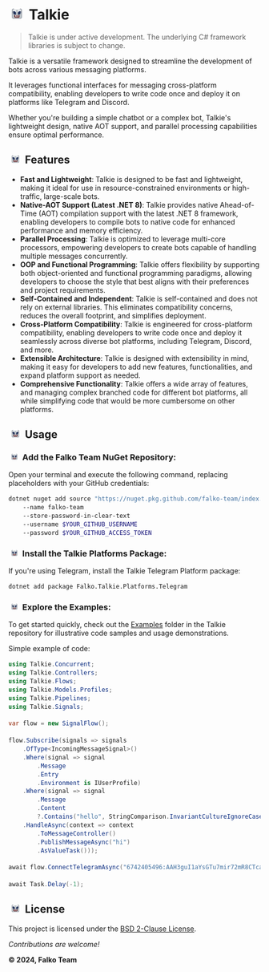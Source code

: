 # <img src="Icon64.png" width="24" hspace="5" /> Talkie

> Talkie is under active development. The underlying C# framework libraries is subject to change.

Talkie is a versatile framework designed to streamline the development of bots across various messaging platforms.

It leverages functional interfaces for messaging cross-platform compatibility,
enabling developers to write code once and deploy it on platforms like Telegram and Discord.

Whether you're building a simple chatbot or a complex bot, Talkie's lightweight design, native AOT support, and parallel processing capabilities ensure optimal performance.

## <img src="Icon64.png" width="18" hspace="5" /> Features

- **Fast and Lightweight**: Talkie is designed to be fast and lightweight, making it ideal for use in resource-constrained environments or high-traffic, large-scale bots.
- **Native-AOT Support (Latest .NET 8)**: Talkie provides native Ahead-of-Time (AOT) compilation support with the latest .NET 8 framework, enabling developers to compile bots to native code for enhanced performance and memory efficiency.
- **Parallel Processing**: Talkie is optimized to leverage multi-core processors, empowering developers to create bots capable of handling multiple messages concurrently.
- **OOP and Functional Programming**: Talkie offers flexibility by supporting both object-oriented and functional programming paradigms, allowing developers to choose the style that best aligns with their preferences and project requirements.
- **Self-Contained and Independent**: Talkie is self-contained and does not rely on external libraries. This eliminates compatibility concerns, reduces the overall footprint, and simplifies deployment.
- **Cross-Platform Compatibility**: Talkie is engineered for cross-platform compatibility, enabling developers to write code once and deploy it seamlessly across diverse bot platforms, including Telegram, Discord, and more.
- **Extensible Architecture**: Talkie is designed with extensibility in mind, making it easy for developers to add new features, functionalities, and expand platform support as needed.
- **Comprehensive Functionality**: Talkie offers a wide array of features, and managing complex branched code for different bot platforms, all while simplifying code that would be more cumbersome on other platforms.

## <img src="Icon64.png" width="18" hspace="5" /> Usage

### <img src="Icon64.png" width="14" hspace="5" /> Add the Falko Team NuGet Repository:

Open your terminal and execute the following command, replacing placeholders with your GitHub credentials:

```bash
dotnet nuget add source "https://nuget.pkg.github.com/falko-team/index.json"
    --name falko-team
    --store-password-in-clear-text
    --username $YOUR_GITHUB_USERNAME
    --password $YOUR_GITHUB_ACCESS_TOKEN
```

### <img src="Icon64.png" width="14" hspace="5" /> Install the Talkie Platforms Package:

If you're using Telegram, install the Talkie Telegram Platform package:

```bash
dotnet add package Falko.Talkie.Platforms.Telegram
```

### <img src="Icon64.png" width="14" hspace="5" /> Explore the Examples:

To get started quickly, check out the [Examples](Examples) folder in the Talkie repository
for illustrative code samples and usage demonstrations.

Simple example of code:

```C#
using Talkie.Concurrent;
using Talkie.Controllers;
using Talkie.Flows;
using Talkie.Models.Profiles;
using Talkie.Pipelines;
using Talkie.Signals;

var flow = new SignalFlow();

flow.Subscribe(signals => signals
    .OfType<IncomingMessageSignal>()
    .Where(signal => signal
        .Message
        .Entry
        .Environment is IUserProfile)
    .Where(signal => signal
        .Message
        .Content
        ?.Contains("hello", StringComparison.InvariantCultureIgnoreCase) is true)
    .HandleAsync(context => context
        .ToMessageController()
        .PublishMessageAsync("hi")
        .AsValueTask()));

await flow.ConnectTelegramAsync("6742405496:AAH3guI1aYsGTu7mir72mR8CTcaYq9DyntA");

await Task.Delay(-1);
```

## <img src="Icon64.png" width="18" hspace="5" /> License

This project is licensed under the [BSD 2-Clause License](License.md).

_Contributions are welcome!_

**© 2024, Falko Team**
